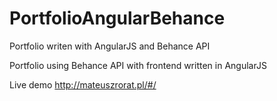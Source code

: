 # PortfolioAngularBehance
Portfolio writen with AngularJS and Behance API

Portfolio using Behance API with frontend written in AngularJS

Live demo http://mateuszrorat.pl/#/
